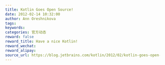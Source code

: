 ```yaml
---
title: Kotlin Goes Open Source!
date: 2012-02-14 10:32:00
author: Ann Oreshnikova
tags:
keywords:
categories: 官方动态
reward: false
reward_title: Have a nice Kotlin!
reward_wechat:
reward_alipay:
source_url: https://blog.jetbrains.com/kotlin/2012/02/kotlin-goes-open-source-2/
---
```


